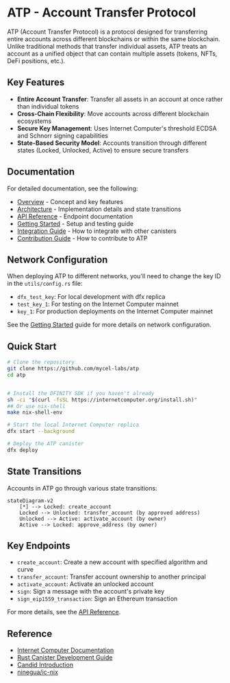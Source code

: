 # ATP - Account Transfer Protocol

ATP (Account Transfer Protocol) is a protocol designed for transferring entire accounts across different blockchains or within the same blockchain. Unlike traditional methods that transfer individual assets, ATP treats an account as a unified object that can contain multiple assets (tokens, NFTs, DeFi positions, etc.).

## Key Features

- **Entire Account Transfer**: Transfer all assets in an account at once rather than individual tokens
- **Cross-Chain Flexibility**: Move accounts across different blockchain ecosystems
- **Secure Key Management**: Uses Internet Computer's threshold ECDSA and Schnorr signing capabilities
- **State-Based Security Model**: Accounts transition through different states (Locked, Unlocked, Active) to ensure secure transfers

## Documentation

For detailed documentation, see the following:

- [Overview](./docs/overview.md) - Concept and key features
- [Architecture](./docs/architecture.md) - Implementation details and state transitions
- [API Reference](./docs/api_reference.md) - Endpoint documentation
- [Getting Started](./docs/getting_started.md) - Setup and testing guide
- [Integration Guide](./docs/integration_guide.md) - How to integrate with other canisters
- [Contribution Guide](./docs/contribution_guide.md) - How to contribute to ATP

## Network Configuration
When deploying ATP to different networks, you'll need to change the key ID in the `utils/config.rs` file:
- `dfx_test_key`: For local development with dfx replica
- `test_key_1`: For testing on the Internet Computer mainnet
- `key_1`: For production deployments on the Internet Computer mainnet

See the [Getting Started](./docs/getting_started.md) guide for more details on network configuration.

## Quick Start

```bash
# Clone the repository
git clone https://github.com/mycel-labs/atp
cd atp


# Install the DFINITY SDK if you haven't already
sh -ci "$(curl -fsSL https://internetcomputer.org/install.sh)"
## Or use nix-shell
make nix-shell-env

# Start the local Internet Computer replica
dfx start --background

# Deploy the ATP canister
dfx deploy
```

## State Transitions

Accounts in ATP go through various state transitions:

```mermaid
stateDiagram-v2
    [*] --> Locked: create_account
    Locked --> Unlocked: transfer_account (by approved address)
    Unlocked --> Active: activate_account (by owner)
    Active --> Locked: approve_address (by owner)
```

## Key Endpoints

- `create_account`: Create a new account with specified algorithm and curve
- `transfer_account`: Transfer account ownership to another principal
- `activate_account`: Activate an unlocked account
- `sign`: Sign a message with the account's private key
- `sign_eip1559_transaction`: Sign an Ethereum transaction

For more details, see the [API Reference](./docs/api_reference.md).

## Reference
- [Internet Computer Documentation](https://internetcomputer.org/docs)
- [Rust Canister Development Guide](https://internetcomputer.org/docs/current/developer-docs/backend/rust/)
- [Candid Introduction](https://internetcomputer.org/docs/current/developer-docs/backend/candid/)
- [ninegua/ic-nix](https://github.com/ninegua/ic-nix)
